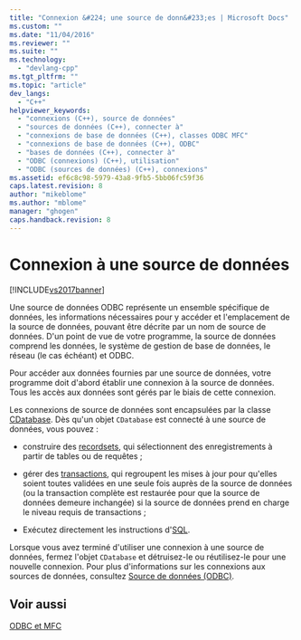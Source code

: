 ```yaml
---
title: "Connexion &#224; une source de donn&#233;es | Microsoft Docs"
ms.custom: ""
ms.date: "11/04/2016"
ms.reviewer: ""
ms.suite: ""
ms.technology: 
  - "devlang-cpp"
ms.tgt_pltfrm: ""
ms.topic: "article"
dev_langs: 
  - "C++"
helpviewer_keywords: 
  - "connexions (C++), source de données"
  - "sources de données (C++), connecter à"
  - "connexions de base de données (C++), classes ODBC MFC"
  - "connexions de base de données (C++), ODBC"
  - "bases de données (C++), connecter à"
  - "ODBC (connexions) (C++), utilisation"
  - "ODBC (sources de données) (C++), connexions"
ms.assetid: ef6c8c98-5979-43a8-9fb5-5bb06fc59f36
caps.latest.revision: 8
author: "mikeblome"
ms.author: "mblome"
manager: "ghogen"
caps.handback.revision: 8
---
```

# Connexion &#224; une source de donn&#233;es
[!INCLUDE[vs2017banner](../../assembler/inline/includes/vs2017banner.md)]

Une source de données ODBC représente un ensemble spécifique de données, les informations nécessaires pour y accéder et l'emplacement de la source de données, pouvant être décrite par un nom de source de données.  D'un point de vue de votre programme, la source de données comprend les données, le système de gestion de base de données, le réseau \(le cas échéant\) et ODBC.  
  
 Pour accéder aux données fournies par une source de données, votre programme doit d'abord établir une connexion à la source de données.  Tous les accès aux données sont gérés par le biais de cette connexion.  
  
 Les connexions de source de données sont encapsulées par la classe [CDatabase](../../mfc/reference/cdatabase-class.md).  Dès qu'un objet `CDatabase` est connecté à une source de données, vous pouvez :  
  
-   construire des [recordsets](../../mfc/reference/crecordset-class.md), qui sélectionnent des enregistrements à partir de tables ou de requêtes ;  
  
-   gérer des [transactions](../../data/odbc/transaction-odbc.md), qui regroupent les mises à jour pour qu'elles soient toutes validées en une seule fois auprès de la source de données \(ou la transaction complète est restaurée pour que la source de données demeure inchangée\) si la source de données prend en charge le niveau requis de transactions ;  
  
-   Exécutez directement les instructions d'[SQL](../../data/odbc/sql.md).  
  
 Lorsque vous avez terminé d'utiliser une connexion à une source de données, fermez l'objet `CDatabase` et détruisez\-le ou réutilisez\-le pour une nouvelle connexion.  Pour plus d'informations sur les connexions aux sources de données, consultez [Source de données \(ODBC\)](../../data/odbc/data-source-odbc.md).  
  
## Voir aussi  
 [ODBC et MFC](../../data/odbc/odbc-and-mfc.md)